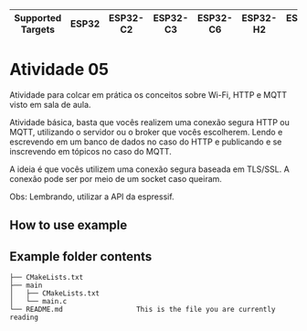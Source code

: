 | Supported Targets | ESP32 | ESP32-C2 | ESP32-C3 | ESP32-C6 | ESP32-H2 | ESP32-P4 | ESP32-S2 | ESP32-S3 |
| ----------------- | ----- | -------- | -------- | -------- | -------- | -------- | -------- | -------- |

# Atividade 05

Atividade para colcar em prática os conceitos sobre Wi-Fi, HTTP e MQTT visto em sala de aula.

Atividade básica, basta que vocês realizem uma conexão segura HTTP ou MQTT, utilizando o servidor ou o broker que vocês escolherem. Lendo e escrevendo em um banco de dados no caso do HTTP e publicando e se inscrevendo em tópicos no caso do MQTT.

A ideia é que vocês utilizem uma conexão segura baseada em TLS/SSL. A conexão pode ser por meio de um socket caso queiram. 

Obs: Lembrando, utilizar a API da espressif.


## How to use example


## Example folder contents



```
├── CMakeLists.txt
├── main
│   ├── CMakeLists.txt
│   └── main.c
└── README.md                  This is the file you are currently reading
```
